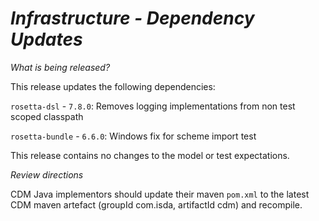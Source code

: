 # *Infrastructure - Dependency Updates*

_What is being released?_

This release updates the following dependencies:

`rosetta-dsl` - `7.8.0`: Removes logging implementations from non test scoped classpath

`rosetta-bundle` - `6.6.0`: Windows fix for scheme import test

This release contains no changes to the model or test expectations.

_Review directions_

CDM Java implementors should update their maven `pom.xml` to the latest CDM maven artefact (groupId com.isda, artifactId cdm) and recompile.
